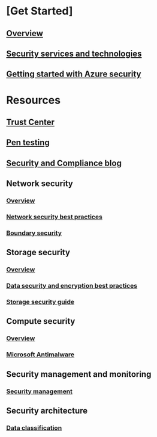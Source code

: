 # [Get Started]
## [Overview](security-get-started-overview.md)
## [Security services and technologies](azure-security-services-technologies.md)
## [Getting started with Azure security](azure-security-getting-started.md)

# Resources
## [Trust Center](security-microsoft-trust-center.md)
## [Pen testing](azure-security-pen-testing.md)
## [Security and Compliance blog](http://blogs.msdn.com/b/azuresecurity/)

## Network security
### [Overview](security-network-overview.md)
### [Network security best practices](azure-security-network-security-best-practices.md)
### [Boundary security](best-practices-network-security.md)

## Storage security
### [Overview](security-storage-overview.md)
### [Data security and encryption best practices](azure-security-data-encryption-best-practices.md)
### [Storage security guide](../storage/storage-security-guide.md)

## Compute security
### [Overview](security-virtual-machines-overview.md)
### [Microsoft Antimalware](azure-security-antimalware.md)

## Security management and monitoring
### [Security management](azure-security-management.md)

## Security architecture
### [Data classification](azure-security-data-classification.md)
